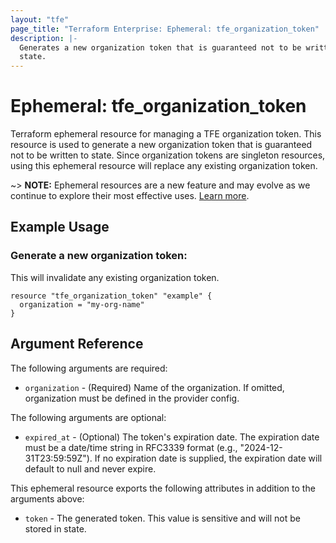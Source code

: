```yaml
---
layout: "tfe"
page_title: "Terraform Enterprise: Ephemeral: tfe_organization_token"
description: |-
  Generates a new organization token that is guaranteed not to be written to
  state.
---
```


# Ephemeral: tfe_organization_token

Terraform ephemeral resource for managing a TFE organization token. This
resource is used to generate a new organization token that is guaranteed not to
be written to state. Since organization tokens are singleton resources, using this ephemeral resource will replace any existing organization token.

~> **NOTE:** Ephemeral resources are a new feature and may evolve as we continue to explore their most effective uses. [Learn more](https://developer.hashicorp.com/terraform/language/v1.10.x/resources/ephemeral).

## Example Usage

### Generate a new organization token:

This will invalidate any existing organization token.

```hcl
resource "tfe_organization_token" "example" {
  organization = "my-org-name"
}
```

## Argument Reference

The following arguments are required:

* `organization` - (Required) Name of the organization. If omitted, organization must be defined in the provider config.

The following arguments are optional:

* `expired_at` - (Optional) The token's expiration date. The expiration date must be a date/time string in RFC3339 
format (e.g., "2024-12-31T23:59:59Z"). If no expiration date is supplied, the expiration date will default to null and 
never expire.

This ephemeral resource exports the following attributes in addition to the arguments above:

* `token` - The generated token. This value is sensitive and will not be stored
  in state.
